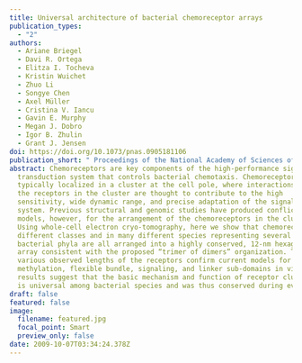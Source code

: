 ```yaml
---
title: Universal architecture of bacterial chemoreceptor arrays
publication_types:
  - "2"
authors:
  - Ariane Briegel
  - Davi R. Ortega
  - Elitza I. Tocheva
  - Kristin Wuichet
  - Zhuo Li
  - Songye Chen
  - Axel Müller
  - Cristina V. Iancu
  - Gavin E. Murphy
  - Megan J. Dobro
  - Igor B. Zhulin
  - Grant J. Jensen
doi: https://doi.org/10.1073/pnas.0905181106
publication_short: " Proceedings of the National Academy of Sciences of the USA 106: 17181-17186."
abstract: Chemoreceptors are key components of the high-performance signal
  transduction system that controls bacterial chemotaxis. Chemoreceptors are
  typically localized in a cluster at the cell pole, where interactions among
  the receptors in the cluster are thought to contribute to the high
  sensitivity, wide dynamic range, and precise adaptation of the signaling
  system. Previous structural and genomic studies have produced conflicting
  models, however, for the arrangement of the chemoreceptors in the clusters.
  Using whole-cell electron cryo-tomography, here we show that chemoreceptors of
  different classes and in many different species representing several major
  bacterial phyla are all arranged into a highly conserved, 12-nm hexagonal
  array consistent with the proposed “trimer of dimers” organization. The
  various observed lengths of the receptors confirm current models for the
  methylation, flexible bundle, signaling, and linker sub-domains in vivo. Our
  results suggest that the basic mechanism and function of receptor clustering
  is universal among bacterial species and was thus conserved during evolution.
draft: false
featured: false
image:
  filename: featured.jpg
  focal_point: Smart
  preview_only: false
date: 2009-10-07T03:34:24.378Z
---
```

